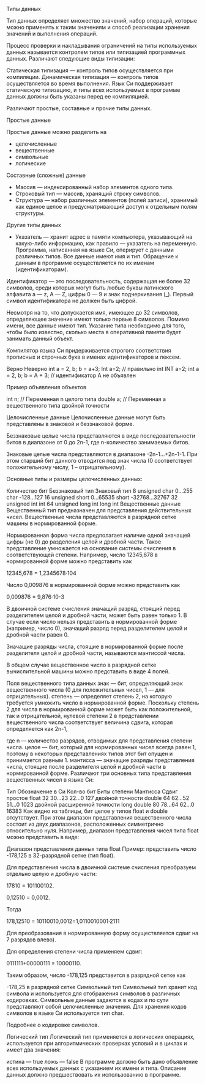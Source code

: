 Типы данных

Тип данных определяет множество значений, набор операций, которые можно применять к таким значениям и способ реализации хранения значений и выполнения операций.

Процесс проверки и накладывания ограничений на типы используемых данных называется контролем типов или типизацией программных данных. Различают следующие виды типизации:

Статическая типизация — контроль типов осуществляется при компиляции.
Динамическая типизация — контроль типов осуществляется во время выполнения.
Язык Си поддерживает статическую типизацию, и типы всех используемых в программе данных должны быть указаны перед ее компиляцией.

Различают простые, составные и прочие типы данных.

Простые данные

Простые данные можно разделить на
* целочисленные
* вещественные
* символьные
* логические

Составные (сложные) данные

* Массив — индексированный набор элементов одного типа.
* Строковый тип — массив, хранящий строку символов.
* Структура — набор различных элементов (полей записи), хранимый как единое целое и предусматривающий доступ к отдельным полям структуры.

Другие типы данных
* Указатель — хранит адрес в памяти компьютера, указывающий на какую-либо информацию, как правило — указатель на переменную.
Программа, написанная на языке Си, оперирует с данными различных типов. Все данные имеют имя и тип. Обращение к данным в программе осуществляется по их именам (идентификаторам).

Идентификатор — это последовательность, содержащая не более 32 символов, среди которых могут быть любые буквы латинского алфавита a — z, A — Z, цифры 0 — 9 и знак подчеркивания (_). Первый символ идентификатора не должен быть цифрой.

Несмотря на то, что допускается имя, имеющее до 32 символов, определяющее значение имеют только первые 8 символов. Помимо имени, все данные имеют тип. Указание типа необходимо для того, чтобы было известно, сколько места в оперативной памяти будет занимать данный объект.

Компилятор языка Си придерживается строгого соответствия прописных и строчных букв в именах идентификаторов и лексем.

Верно	Неверно
int a = 2, b;
b = a+3;	Int a=2;  // правильно int
INT a=2;
int a = 2, b; b = A + 3; // идентификатор А не объявлен

Пример объявления объектов
 
int n;    // Переменная n целого типа
double a; // Переменная a вещественного типа двойной точности

Целочисленные данные
Целочисленные данные могут быть представлены в знаковой и беззнаковой форме.

Беззнаковые целые числа представляются в виде последовательности битов в диапазоне от 0 до 2n-1, где n-количество занимаемых битов.

Знаковые целые числа представляются в диапазоне -2n-1…+2n-1-1. При этом старший бит данного отводится под знак числа (0 соответствует положительному числу, 1 – отрицательному).

Основные типы и размеры целочисленных данных:

Количество бит	Беззнаковый тип	Знаковый тип
8	unsigned char 0…255	char -128…127
16	unsigned short 0…65535	short -32768…32767
32	unsigned int	int
64	unsigned long int	long int
Вещественные данные
Вещественный тип предназначен для представления действительных чисел. Вещественные числа представляются в разрядной сетке машины в нормированной форме.

Нормированная форма числа предполагает наличие одной значащей цифры (не 0) до разделения целой и дробной части. Такое представление умножается на основание системы счисления в соответствующей степени. Например, число 12345,678 в нормированной форме можно представить как

12345,678 = 1,2345678·104

Число 0,009876 в нормированной форме можно представить как

0,009876 = 9,876·10-3

В двоичной системе счисления значащий разряд, стоящий перед разделителем целой и дробной части, может быть равен  только 1. В случае если число нельзя представить в нормированной форме (например, число 0), значащий разряд перед разделителем целой и дробной части равен 0.

Значащие разряды числа, стоящие в нормированной форме после разделителя целой и дробной части, называются мантиссой числа.

В общем случае вещественное число в разрядной сетке вычислительной машины можно представить в виде 4 полей.

Поля вещественного типа данных
знак — бит, определяющий знак вещественного числа (0 для положительных чисел, 1 — для отрицательных).
степень — определяет степень 2, на которую требуется умножить число в нормированной форме. Поскольку степень 2 для числа в нормированной форме может быть как положительной, так и отрицательной, нулевой степени 2 в представлении вещественного числа соответствует величина сдвига, которая определяется как
2n-1,

где n — количество разрядов, отводимых для представления степени числа.
целое — бит, который для нормированных чисел всегда равен 1, поэтому в некоторых представлениях типов этот бит опущен и принимается равным 1.
мантисса — значащие разряды представления числа, стоящие после разделителя целой и дробной части в нормированной форме.
Различают три основных типа представления вещественных чисел в языке Си:

Тип	Обозначение в Си	Кол-во бит	Биты степени	Мантисса	Сдвиг
простое	float	32	30…23	22…0	127
двойной точности	double	64	62…52	51…0	1023
двойной расширенной точности	long double	80	78…64	62…0	16383
Как видно из таблицы, бит целое у типов float и double отсутствует. При этом диапазон представления вещественного числа состоит из двух диапазонов, расположенных симметрично относительно нуля. Например, диапазон представления чисел типа float можно представить в виде:

Диапазон представления данных типа float
Пример: представить число -178,125 в 32-разрядной сетке (тип float).

Для представления числа в двоичной системе счисления преобразуем отдельно целую и дробную части:

17810 = 101100102.

0,12510 = 0,0012.

Тогда

178,12510 = 10110010,0012=1,0110010001·2111

Для преобразования в нормированную форму осуществляется сдвиг на 7 разрядов влево).

Для определения степени числа применяем сдвиг:

0111111+00000111 = 10000110.

Таким образом, число -178,125 представится в разрядной сетке как

-178,25 в разрядной сетке
Символьный тип
Символьный тип хранит код символа и используется для отображения символов в различных кодировках. Символьные данные задаются в кодах и по сути представляют собой целочисленные значения. Для хранения кодов символов в языке Си используется тип char.

Подробнее о кодировке символов.

Логический тип
Логический тип применяется в логических операциях, используется при алгоритмических проверках условий и в циклах и имеет два значения:

истина — true
ложь — false
В программе должно быть дано объявление всех используемых данных с указанием их имени и типа. Описание данных должно предшествовать их использованию в программе.